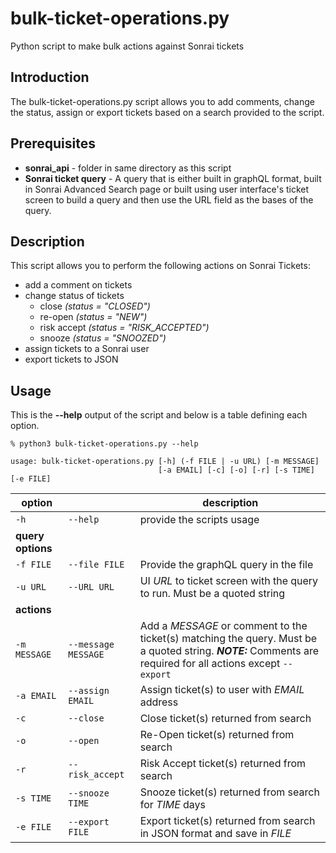 # bulk-ticket-operations.py

Python script to make bulk actions against Sonrai tickets

## Introduction

The bulk-ticket-operations.py script allows you to add comments, change the status, assign or export tickets based on a search provided to the script.

## Prerequisites

- **sonrai_api** - folder in same directory as this script
- **Sonrai ticket query** - A query that is either built in graphQL format, built in Sonrai Advanced Search page or built using user interface's ticket screen to build a query and then use the URL field as the bases of the query.

## Description

This script allows you to perform the following actions on Sonrai Tickets:
- add a comment on tickets
- change status of tickets
  - close _(status = "CLOSED")_
  - re-open _(status = "NEW")_
  - risk accept _(status = "RISK_ACCEPTED")_
  - snooze _(status = "SNOOZED")_
- assign tickets to a Sonrai user
- export tickets to JSON

## Usage

This is the **--help** output of the script and below is a table defining each option.

```
% python3 bulk-ticket-operations.py --help

usage: bulk-ticket-operations.py [-h] (-f FILE | -u URL) [-m MESSAGE]
                                 [-a EMAIL] [-c] [-o] [-r] [-s TIME] [-e FILE]
```

| **option**        |                     | **description**                                                                                                                                              |
|-------------------|---------------------|--------------------------------------------------------------------------------------------------------------------------------------------------------------|
| `-h`              | `--help`            | provide the scripts usage                                                                                                                                    |
| **query options** |                     |                                                                                                                                                              |
| `-f FILE`         | `--file FILE`       | Provide the graphQL query in the file <FILE>                                                                                                                 |
| `-u URL`          | `--URL URL`         | UI *URL* to ticket screen with the query to run. Must be a quoted string                                                                                     |
| **actions**       |                     |                                                                                                                                                              |
| `-m MESSAGE`      | `--message MESSAGE` | Add a *MESSAGE* or comment to the ticket(s) matching the query. Must be a quoted string. ***NOTE:*** Comments are required for all actions except `--export` |
| `-a EMAIL`        | `--assign EMAIL`    | Assign ticket(s) to user with *EMAIL* address                                                                                                                |
| `-c`              | `--close`           | Close ticket(s) returned from search                                                                                                                         |
| `-o`              | `--open`            | Re-Open ticket(s) returned from search                                                                                                                       |
| `-r`              | `--risk_accept`     | Risk Accept ticket(s) returned from search                                                                                                                   |
| `-s TIME`         | `--snooze TIME`     | Snooze ticket(s) returned from search for *TIME* days                                                                                                        |
| `-e FILE`         | `--export FILE`     | Export ticket(s) returned from search in JSON format and save in *FILE*                                                                                      |